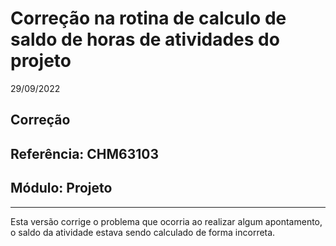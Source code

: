 # Correção na rotina de calculo de saldo de horas de atividades do projeto
29/09/2022
## Correção
## Referência: CHM63103
## Módulo: Projeto
***

Esta versão corrige o problema que ocorria ao realizar algum apontamento, o saldo da atividade estava sendo calculado de forma incorreta.